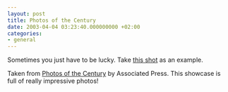 ```yaml
---
layout: post
title: Photos of the Century
date: 2003-04-04 03:23:40.000000000 +02:00
categories:
- general
---
```

Sometimes you just have to be lucky. Take <a href="http://wire.ap.org/APpackages/centuryphotos/photo132.html" title="A deer is struck by a car">this shot</a> as an example.

Taken from <a href="http://wire.ap.org/APpackages/centuryphotos/photoframes.html">Photos of the Century</a> by Associated Press. This showcase is full of really impressive photos!
